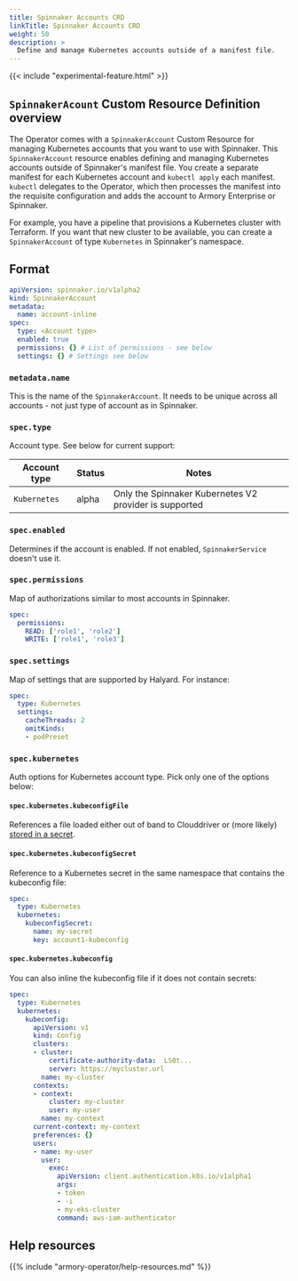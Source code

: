 ```yaml
---
title: Spinnaker Accounts CRD
linkTitle: Spinnaker Accounts CRD
weight: 50
description: >
  Define and manage Kubernetes accounts outside of a manifest file.
---
```


{{< include "experimental-feature.html" >}}

## `SpinnakerAcount` Custom Resource Definition overview

The Operator comes with a `SpinnakerAccount` Custom Resource for managing Kubernetes accounts that you want to use with Spinnaker. This `SpinnakerAccount` resource enables defining and managing Kubernetes accounts outside of Spinnaker's manifest file. You create a separate manifest for each Kubernetes account and `kubectl apply` each manifest. `kubectl` delegates to the Operator, which then processes the manifest into the requisite configuration and adds the account to Armory Enterprise or Spinnaker.

For example, you have a pipeline that provisions a Kubernetes
cluster with Terraform. If you want that new cluster to be available, you can
create a `SpinnakerAccount` of type `Kubernetes` in Spinnaker's namespace.

## Format

```yaml
apiVersion: spinnaker.io/v1alpha2
kind: SpinnakerAccount
metadata:
  name: account-inline
spec:
  type: <Account type>
  enabled: true
  permissions: {} # List of permissions - see below
  settings: {} # Settings see below
```

### `metadata.name`

This is the name of the `SpinnakerAccount`. It needs to be unique across all accounts - not just type of account as in Spinnaker.

### `spec.type`

Account type. See below for current support:

| Account type | Status | Notes |
|------------|----------|-------|
| `Kubernetes` | alpha | Only the Spinnaker Kubernetes V2 provider is supported |


### `spec.enabled`

Determines if the account is enabled. If not enabled, `SpinnakerService` doesn't use it.

### `spec.permissions`

Map of authorizations similar to most accounts in Spinnaker.

```yaml
spec:
  permissions:
    READ: ['role1', 'role2']
    WRITE: ['role1', 'role3']
```

### `spec.settings`

Map of settings that are supported by Halyard. For instance:

```yaml
spec:
  type: Kubernetes
  settings:
    cacheThreads: 2
    omitKinds:
    - podPreset
```


### `spec.kubernetes`

Auth options for Kubernetes account type. Pick only one of the options below:

#### `spec.kubernetes.kubeconfigFile`

References a file loaded either out of band to Clouddriver or (more likely) [stored in a secret](./managing-spinnaker.md).

#### `spec.kubernetes.kubeconfigSecret`

Reference to a Kubernetes secret in the same namespace that contains the kubeconfig file:

```yaml
spec:
  type: Kubernetes
  kubernetes:
    kubeconfigSecret:
      name: my-secret
      key: account1-kubeconfig
```

#### `spec.kubernetes.kubeconfig`

You can also inline the kubeconfig file if it does not contain secrets:
```yaml
spec:
  type: Kubernetes
  kubernetes:
    kubeconfig:
      apiVersion: v1
      kind: Config
      clusters:
      - cluster:
          certificate-authority-data:  LS0t...
          server: https://mycluster.url
        name: my-cluster
      contexts:
      - context:
          cluster: my-cluster
          user: my-user
        name: my-context
      current-context: my-context
      preferences: {}
      users:
      - name: my-user
        user:
          exec:
            apiVersion: client.authentication.k8s.io/v1alpha1
            args:
            - token
            - -i
            - my-eks-cluster
            command: aws-iam-authenticator
```

## Help resources

{{% include "armory-operator/help-resources.md" %}}